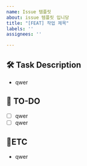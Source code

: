 ```yaml
---
name: Issue 템플릿
about: issue 템플릿 입니당
title: "[FEAT] 작업 제목"
labels: ''
assignees: ''

---
```


## 🛠 Task Description

<!-- 여기에 작업에 대한 설명을 작성 -->
- qwer

## 📝 TO-DO

- [ ] qwer
- [ ] qwer

## 🔔ETC
- qwer

